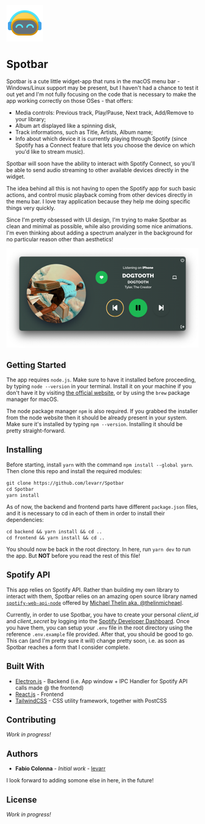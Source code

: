 <p>
  <img src="assets/readme/big_color_icon.png" alt="Spotbar Icon"/>
</p>

# **Spotbar**

Spotbar is a cute little widget-app that runs in the macOS menu bar - Windows/Linux support may be present, but I haven't had a chance to test it out yet and I'm not fully focusing on the code that is necessary to make the app working correctly on those OSes - that offers:
- Media controls: Previous track, Play/Pause, Next track, Add/Remove to your library;
- Album art displayed like a spinning disk,
- Track informations, such as Title, Artists, Album name;
- Info about which device it is currently playing through Spotify (since Spotify has a Connect feature that lets you choose the device on which you'd like to stream music).

Spotbar will soon have the ability to interact with Spotify Connect, so you'll be able to send audio streaming to other available devices directly in the widget.

The idea behind all this is not having to open the Spotify app for such basic actions, and control music playback coming from other devices directly in the menu bar. I love tray application because they help me doing specific things very quickly. 

Since I'm pretty obsessed with UI design, I'm trying to make Spotbar as clean and minimal as possible, while also providing some nice animations. I'm even thinking about adding a spectrum analyzer in the background for no particular reason other than aesthetics!

<p align='center'>
  <img src="assets/readme/spotbar.png" alt="Spotbar Screenshot"/>
</p>

## Getting Started

The app requires `node.js`. Make sure to have it installed before proceeding, by typing `node --version` in your terminal. Install it on your machine if you don't have it by visiting [the official website](https://nodejs.org/it/download/), or by using the `brew` package manager for macOS.

The node package manager `npm` is also required. If you grabbed the installer from the node website then it should be already present in your system. Make sure it's installed by typing `npm --version`. Installing it should be pretty straight-forward.

## Installing

Before starting, install `yarn` with the command `npm install --global yarn`. Then clone this repo and install the required modules:

```
git clone https://github.com/levarr/Spotbar
cd Spotbar
yarn install
```

As of now, the backend and frontend parts have different `package.json` files, and it is necessary to cd in each of them in order to install their dependencies:

```
cd backend && yarn install && cd ..
cd frontend && yarn install && cd ..
```

You should now be back in the root directory. In here, run `yarn dev` to run the app. But **NOT** before you read the rest of this file!

## Spotify API

This app relies on Spotify API. Rather than building my own library to interact with them, Spotbar relies on an amazing open source library named [`spotify-web-api-node`](https://github.com/thelinmichael/spotify-web-api-node) offered by [Michael Thelin aka. @thelinmicheael](https://github.com/thelinmichael).

Currently, in order to use Spotbar, you have to create your personal *client_id* and *client_secret* by logging into the [Spotify Developer Dashboard](https://developer.spotify.com/dashboard/). Once you have them, you can setup your `.env` file in the root directory using the reference `.env.example` file provided. After that, you should be good to go. This can (and I'm pretty sure it will) change pretty soon, i.e. as soon as Spotbar reaches a form that I consider complete.

## Built With

* [Electron.js](https://www.electronjs.org/) - Backend (i.e. App window + IPC Handler for Spotify API calls made @ the frontend)
* [React.js](https://reactjs.org/) - Frontend
* [TailwindCSS](https://tailwindcss.com/) - CSS utility framework, together with PostCSS

## Contributing

*Work in progress!*

## Authors

* **Fabio Colonna** - *Initial work* - [levarr](https://github.com/levarr)

I look forward to adding somone else in here, in the future!

## License

*Work in progress!*
